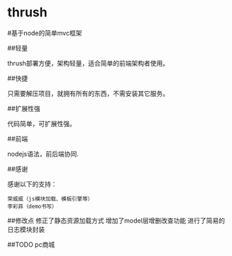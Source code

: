 thrush
======

#基于node的简单mvc框架

##轻量

thrush部署方便，架构轻量，适合简单的前端架构者使用。

##快捷

只需要解压项目，就拥有所有的东西，不需安装其它服务。

##扩展性强

代码简单，可扩展性强。

##前端

nodejs语法，前后端协同.

##感谢

感谢以下的支持：

	荣威威（js模块加载、模板引擎等）
	李彩菲（demo书写）

##修改点
	修正了静态资源加载方式
	增加了model层增删改查功能
	进行了简易的日志模块封装

##TODO
	<!-- 日志（独立日志模块） -->
	pc商城